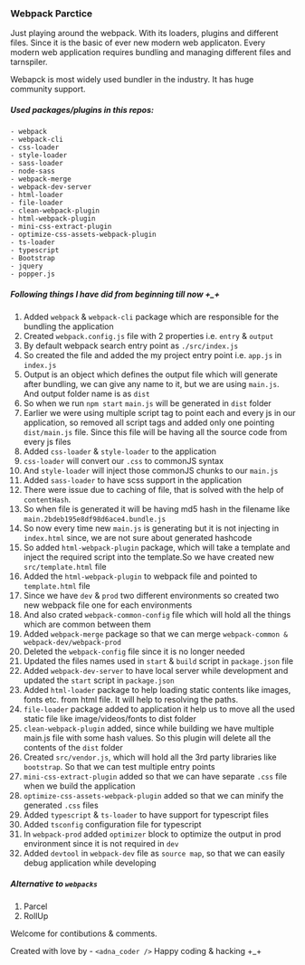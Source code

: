 ### Webpack Parctice

Just playing around the webpack. With its loaders, plugins and different files.
Since it is the basic of ever new modern web applicaton. Every modern web application requires bundling and managing different files and tarnspiler.

Webapck is most widely used bundler in the industry. It has huge community support.

##### Used packages/plugins in this repos:
	- webpack 
	- webpack-cli
	- css-loader
	- style-loader
	- sass-loader
	- node-sass
	- webpack-merge
	- webpack-dev-server
	- html-loader
	- file-loader
	- clean-webpack-plugin
	- html-webpack-plugin
	- mini-css-extract-plugin
	- optimize-css-assets-webpack-plugin
	- ts-loader
    - typescript
    - Bootstrap
    - jquery
	- popper.js
	

##### Following things I have did from beginning till now +_+
1. Added `webpack` & `webpack-cli` package which are responsible for the bundling the application
2. Created `webpack.config.js` file with 2 properties i.e. `entry` & `output`
3. By default webpack search entry point as `./src/index.js`
4. So created the file and added the my project entry point i.e. `app.js` in `index.js`
5. Output is an object which defines the output file which will generate after bundling, we can give any name to it, but we are using `main.js`. And output folder name is as `dist`
6. So when we run `npm start` `main.js` will be generated in `dist` folder
7. Earlier we were using multiple script tag to point each and every js in our application, so removed all script tags and added only one pointing `dist/main.js` file. Since this file will be having all the source code from every js files
8. Added `css-loader` & `style-loader` to the application
9. `css-loader` will convert our `.css` to commonJS syntax
10. And `style-loader` will inject those commonJS chunks to our `main.js`
11. Added `sass-loader` to have scss support in the application
12. There were issue due to caching of file, that is solved with the help of `contentHash`.
13. So when file is generated it will be having md5 hash in the filename like `main.2bdeb195e8df98d6ace4.bundle.js`
14. So now every time new `main.js` is generating but it is not injecting in `index.html` since, we are not sure about generated hashcode
15. So added `html-webpack-plugin` package, which will take a template and inject the required script into the template.So we have created new `src/template.html` file
16. Added the `html-webpack-plugin` to webpack file and pointed to `template.html` file
17. Since we have `dev` & `prod` two different environments so created two new webpack file one for each environments
18. And also crated `webpack-common-config` file which will hold all the things which are common between them
19. Added `webpack-merge` package so that we can merge `webpack-common & webpack-dev/webpack-prod`
20. Deleted the `webpack-config` file since it is no longer needed
21. Updated the files names used in `start` & `build` script in `package.json` file
22. Added `webpack-dev-server` to have local server while development and updated the `start` script in `package.json`
23. Added `html-loader` package to help loading static contents like images, fonts etc. from html file. It will help to resolving the paths.
24. `file-loader` package added to application it help us to move all the used static file like image/videos/fonts to dist folder
25. `clean-webpack-plugin` added, since while building we have multiple main.js file with some hash values. So this plugin will delete all the contents of the `dist` folder
26. Created `src/vendor.js`, which will hold all the 3rd party libraries like `bootstrap`. So that we can test multiple entry points
27. `mini-css-extract-plugin` added so that we can have separate `.css` file when we build the application
28. `optimize-css-assets-webpack-plugin` added so that we can minify the generated `.css` files
29. Added `typescript` & `ts-loader` to have support for typescript files
30. Added `tsconfig` configuration file for typescript
31. In `webpack-prod` added `optimizer` block to optimize the output in prod environment since it is not required in `dev`
32. Added `devtool` in `webpack-dev` file as `source map`, so that we can easily debug application while developing


##### Alternative to `webpacks`
1. Parcel
2. RollUp

Welcome for contibutions & comments.

Created with love by - `<adna_coder />` Happy coding & hacking +_+
